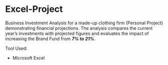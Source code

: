 # Excel-Project
Business Investment Analysis for a made-up clothing firm (Personal Project) demonstrating financial projections. The analysis compares the current year’s investments with projected figures and evaluates the impact of increasing the Brand Fund from ***7% to 21%***. 




Tool Used: 
- Microsoft Excel
